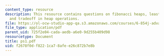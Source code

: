 ```yaml
---
content_type: resource
description: This resource contains questions on fibonacci heaps, least common ancestor
  and tradeoff in heap operations.
file: https://ol-ocw-studio-app-qa.s3.amazonaws.com/courses/6-854j-advanced-algorithms-fall-2005/f2678f0df8221ca78afee26c872b7e8b_ps1.pdf
file_type: application/pdf
parent_uid: 725f2e04-cada-aedb-a6e0-9d255b409d98
resourcetype: Document
title: ps1.pdf
uid: f2678f0d-f822-1ca7-8afe-e26c872b7e8b
---
```

